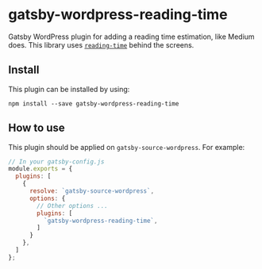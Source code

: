 # gatsby-wordpress-reading-time
Gatsby WordPress plugin for adding a reading time estimation, like Medium does.
This library uses [`reading-time`](https://github.com/ngryman/reading-time) behind the screens.

## Install
This plugin can be installed by using:

```
npm install --save gatsby-wordpress-reading-time
```

## How to use
This plugin should be applied on `gatsby-source-wordpress`. For example:

```js
// In your gatsby-config.js
module.exports = {
  plugins: [
    {
      resolve: `gatsby-source-wordpress`,
      options: {
        // Other options ...
        plugins: [
          `gatsby-wordpress-reading-time`,
        ]
      }
    },
  ]
};
```
